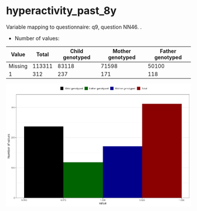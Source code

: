 # hyperactivity_past_8y
Variable mapping to questionnaire: q9, question NN46.
.
- Number of values:

| Value | Total | Child genotyped | Mother genotyped | Father genotyped |
| ----- | ----- | --------------- | ---------------- | ---------------- |
| Missing | 113311 | 83118 | 71598 | 50100 |
| 1 | 312 | 237 | 171 |118 |



![](hyperactivity_past_8y_n.png)



